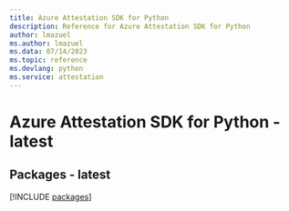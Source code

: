 ```yaml
---
title: Azure Attestation SDK for Python
description: Reference for Azure Attestation SDK for Python
author: lmazuel
ms.author: lmazuel
ms.data: 07/14/2023
ms.topic: reference
ms.devlang: python
ms.service: attestation
---
```

# Azure Attestation SDK for Python - latest
## Packages - latest
[!INCLUDE [packages](attestation-index.md)]